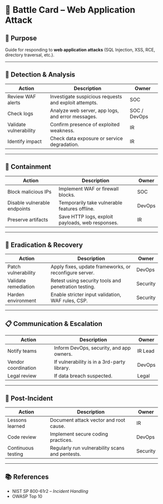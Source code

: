# 📝 Battle Card – Web Application Attack

## 🎯 Purpose
Guide for responding to **web application attacks** (SQL Injection, XSS, RCE, directory traversal, etc.).

---

## 🚨 Detection & Analysis
| Action | Description | Owner |
|--------|-------------|-------|
| Review WAF alerts | Investigate suspicious requests and exploit attempts. | SOC |
| Check logs | Analyze web server, app logs, and error messages. | SOC / DevOps |
| Validate vulnerability | Confirm presence of exploited weakness. | IR |
| Identify impact | Check data exposure or service degradation. | IR |

---

## 🛑 Containment
| Action | Description | Owner |
|--------|-------------|-------|
| Block malicious IPs | Implement WAF or firewall blocks. | SOC |
| Disable vulnerable endpoints | Temporarily take vulnerable features offline. | DevOps |
| Preserve artifacts | Save HTTP logs, exploit payloads, web responses. | IR |

---

## 🧹 Eradication & Recovery
| Action | Description | Owner |
|--------|-------------|-------|
| Patch vulnerability | Apply fixes, update frameworks, or reconfigure server. | DevOps |
| Validate remediation | Retest using security tools and penetration testing. | Security |
| Harden environment | Enable stricter input validation, WAF rules, CSP. | Security |

---

## 📋 Communication & Escalation
| Action | Description | Owner |
|--------|-------------|-------|
| Notify teams | Inform DevOps, security, and app owners. | IR Lead |
| Vendor coordination | If vulnerability is in a 3rd-party library. | DevOps |
| Legal review | If data breach suspected. | Legal |

---

## 🔄 Post-Incident
| Action | Description | Owner |
|--------|-------------|-------|
| Lessons learned | Document attack vector and root cause. | IR |
| Code review | Implement secure coding practices. | DevOps |
| Continuous testing | Regularly run vulnerability scans and pentests. | Security |

---

## 📚 References
- NIST SP 800-61r2 – *Incident Handling*  
- OWASP Top 10  
